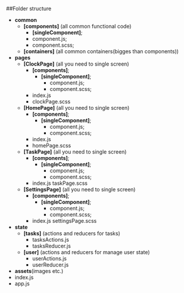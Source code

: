 ##Folder structure
- **common**
	- **[components]** (all common functional code)
		 -  **[singleComponent]**;
		-  component.js;
		- component.scss;
	- **[containers]** (all common containers(bigges than components))
- **pages**
	- **[ClockPage]** (all you need to single screen)
        - **[components]**;
			 -  **[singleComponent]**;
			 	-   component.js;
				 -  component.scss;
		- index.js
		- clockPage.scss
	- **[HomePage]** (all you need to single screen)
        - **[components]**;
			 -  **[singleComponent]**;
			 	-   component.js;
				 -  component.scss;
		- index.js
		- homePage.scss
	- **[TaskPage]** (all you need to single screen)
        - **[components]**;
			 -  **[singleComponent]**;
			 	-   component.js;
				 -  component.scss;
		- index.js
		 taskPage.scss
	- **[SettingsPage]** (all you need to single screen)
        - **[components]**;
			 -  **[singleComponent]**;
			 	-   component.js;
				 -  component.scss;
		- index.js
		settingsPage.scss
- **state**
	- **[tasks]** (actions and reducers for tasks)
		- tasksActions.js
		- tasksReducer.js
	- **[user]** (actions and reducers for manage user state)
		- userActions.js
		- userReducer.js
- **assets**(images etc.)
- index.js
- app.js
